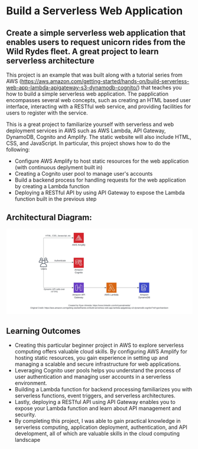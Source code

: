 # Build a Serverless Web Application

## Create a simple serverless web application that enables users to request unicorn rides from the Wild Rydes fleet. A great project to learn serverless architecture 


This project is an example that was built along with a tutorial series from AWS (https://aws.amazon.com/getting-started/hands-on/build-serverless-web-app-lambda-apigateway-s3-dynamodb-cognito/) that teaches you how to build a simple serverless web application. The papplication encompasses several web concepts, such as creating an HTML based user interface, interacting with a RESTful web service, and providing facilities for users to register with the service.

This is a great project to familiarize yourself with serverless and web deployment services in AWS such as AWS Lambda, API Gateway, DynamoDB, Cognito and Amplify. The static website will also include HTML, CSS, and JavaScript. In particular, this project shows how to do the following:


- Configure AWS Amplify to host static resources for the web application (with continuous deplyment built in)
- Creating a Cognito user pool to manage user's accounts
- Build a backend process for handling requests for the web application by creating a Lambda function
- Deploying a RESTful API by using API Gateway to expose the Lambda function built in the previous step

## Architectural Diagram:
![Alt text](reference-architecture-new.jpeg)

## Learning Outcomes

- Creating this particular beginner project in AWS to explore serverless computing offers valuable cloud skills. By configuring AWS Amplify for hosting static resources, you gain experience in setting up and managing a scalable and secure infrastructure for web applications. 
- Leveraging Cognito user pools helps you understand the process of user authentication and managing user accounts in a serverless environment. 
- Building a Lambda function for backend processing familiarizes you with serverless functions, event triggers, and serverless architectures. 
- Lastly, deploying a RESTful API using API Gateway enables you to expose your Lambda function and learn about API management and security. 
- By completing this project, I was able to gain practical knowledge in serverless computing, application deployment, authentication, and API development, all of which are valuable skills in the cloud computing landscape